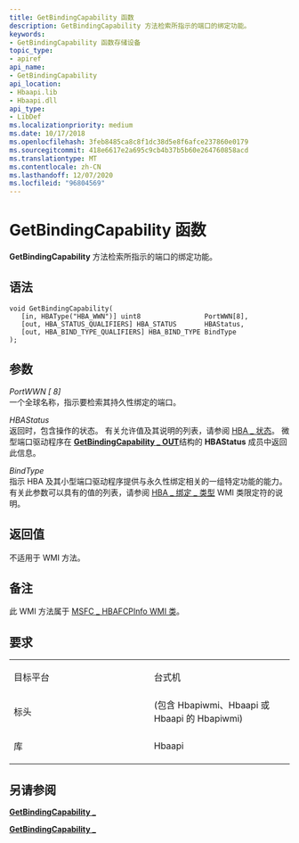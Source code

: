 ```yaml
---
title: GetBindingCapability 函数
description: GetBindingCapability 方法检索所指示的端口的绑定功能。
keywords:
- GetBindingCapability 函数存储设备
topic_type:
- apiref
api_name:
- GetBindingCapability
api_location:
- Hbaapi.lib
- Hbaapi.dll
api_type:
- LibDef
ms.localizationpriority: medium
ms.date: 10/17/2018
ms.openlocfilehash: 3feb8485ca8c8f1dc38d5e8f6afce237860e0179
ms.sourcegitcommit: 418e6617e2a695c9cb4b37b5b60e264760858acd
ms.translationtype: MT
ms.contentlocale: zh-CN
ms.lasthandoff: 12/07/2020
ms.locfileid: "96804569"
---
```

# <a name="getbindingcapability-function"></a>GetBindingCapability 函数


**GetBindingCapability** 方法检索所指示的端口的绑定功能。

<a name="syntax"></a>语法
------

```ManagedCPlusPlus
void GetBindingCapability(
   [in, HBAType("HBA_WWN")] uint8                PortWWN[8],
   [out, HBA_STATUS_QUALIFIERS] HBA_STATUS       HBAStatus,
   [out, HBA_BIND_TYPE_QUALIFIERS] HBA_BIND_TYPE BindType
);
```

<a name="parameters"></a>参数
----------

*PortWWN \[ 8\]*   
一个全球名称，指示要检索其持久性绑定的端口。

*HBAStatus*   
返回时，包含操作的状态。 有关允许值及其说明的列表，请参阅 [HBA \_ 状态](hba-status.md)。 微型端口驱动程序在 [**GetBindingCapability \_ OUT**](/windows-hardware/drivers/ddi/hbapiwmi/ns-hbapiwmi-_getbindingcapability_out)结构的 **HBAStatus** 成员中返回此信息。

*BindType*   
指示 HBA 及其小型端口驱动程序提供与永久性绑定相关的一组特定功能的能力。 有关此参数可以具有的值的列表，请参阅 [HBA \_ 绑定 \_ 类型](hba-bind-type.md) WMI 类限定符的说明。

<a name="return-value"></a>返回值
------------

不适用于 WMI 方法。

<a name="remarks"></a>备注
-------

此 WMI 方法属于 [MSFC \_ HBAFCPInfo WMI 类](msfc-hbafcpinfo-wmi-class.md)。

<a name="requirements"></a>要求
------------

<table>
<colgroup>
<col width="50%" />
<col width="50%" />
</colgroup>
<tbody>
<tr class="odd">
<td align="left"><p>目标平台</p></td>
<td align="left">台式机</td>
</tr>
<tr class="even">
<td align="left"><p>标头</p></td>
<td align="left"> (包含 Hbapiwmi、Hbaapi 或 Hbaapi 的 Hbapiwmi) </td>
</tr>
<tr class="odd">
<td align="left"><p>库</p></td>
<td align="left">Hbaapi</td>
</tr>
</tbody>
</table>

## <a name="span-idsee_alsospansee-also"></a><span id="see_also"></span>另请参阅


[**GetBindingCapability \_**](/windows-hardware/drivers/ddi/hbapiwmi/ns-hbapiwmi-_getbindingcapability_in)

[**GetBindingCapability \_**](/windows-hardware/drivers/ddi/hbapiwmi/ns-hbapiwmi-_getbindingcapability_out)

 

